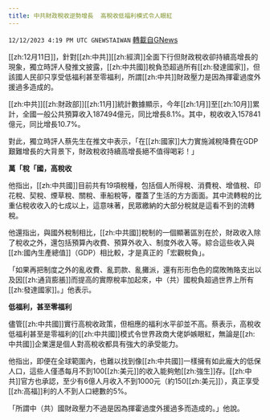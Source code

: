 ```yaml
---
title: 中共財政稅收逆勢增長  高稅收低福利模式令人眼紅
---
```

`12/12/2023 4:19 PM UTC GNEWSTAIWAN` [轉載自GNews](https://gnews.org/articles/2101235)

[[zh:12月11日]]，針對[[zh:中共]][[zh:經濟]]全面下行但財政稅收卻持續高增長的現象，獨立時評人發推文披露，[[zh:中共國]]稅負恐超過所有[[zh:發達國家]]，但該國人民卻只享受低福利甚至零福利，所謂[[zh:中共]]財政壓力是因為揮霍過度外援過多造成的。

  

[[zh:中共]][[zh:財政部]][[zh:11月]]統計數據顯示，今年[[zh:1月]]至[[zh:10月]]累計，全國一般公共預算收入187494億元，同比增長8.1%。其中，稅收收入157841億元，同比增長10.7%。

  

對此，獨立時評人蔡先生在推文中表示，「在[[zh:國家]]大力實施減稅降費在GDP艱難增長的大背景下，財政稅收持續高增長絕不值得喝彩！」

  

**萬「稅「國，高稅收**

  

他指出，[[zh:中共國]]目前共有19項稅種，包括個人所得稅、消費稅、增值稅、印花稅、契稅、煙草稅、關稅、車船稅等，覆蓋了生活的方方面面。其中流轉稅的比重佔稅收收入的七成以上，這意味著，民眾繳納的大部分稅就是這看不到的流轉稅。

  

他還指出，與國外稅制相比，[[zh:中共國]]稅制的一個顯著區別在於，財政收入除了稅收之外，還包括預算內收費、預算外收入、制度外收入等。綜合這些收入與[[zh:國內生產總值]]（GDP）相比較，才是真正的「宏觀稅負」。

  

「如果再把制度之外的亂收費、亂罰款、亂攤派，還有形形色色的腐敗賄賂支出以及因[[zh:通貨膨脹]]而提高的實際稅率加起來，中（共）國稅負超過世界上所有[[zh:發達國家]]。」他表示。

  

**低福利，甚至零福利**

  

儘管[[zh:中共國]]實行高稅收政策，但相應的福利水平卻並不高。蔡表示，高稅收低福利甚至是零福利的[[zh:中共國]]模式令世界政商大佬妒嫉眼紅，無論是[[zh:中共國]]企業還是個人對高稅收都具有強大的承受能力。

  

他指出，即便在全球範圍內，也難以找到像[[zh:中共國]]一樣擁有如此龐大的低保人口，這些人僅憑每月不到100[[zh:美元]]的收入能夠勉[[zh:強生]]存。[[zh:中共]]官方也承認，至少有6億人月收入不到1000元（約150[[zh:美元]]），真正享受[[zh:高福]]利的人不到人口總數的5%。

  

「所謂中（共）國財政壓力不過是因為揮霍過度外援過多而造成的。」他說。
